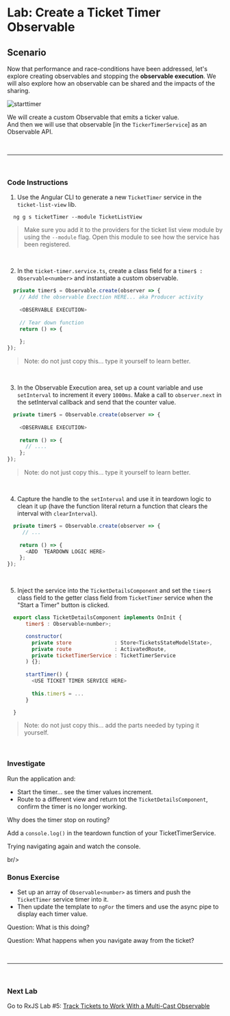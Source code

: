 # Lab: Create a Ticket Timer Observable

## Scenario

Now that performance and race-conditions have been addressed, let's explore creating observables and stopping the **observable execution**. We will also explore how an observable can be shared and the impacts of the sharing.

![starttimer](https://user-images.githubusercontent.com/210413/35164280-5fc82abc-fd0f-11e7-97f8-e71ef3618c6c.jpg)

We will create a custom Observable that emits a ticker value.<br/>
And then we will use that observable [in the `TickerTimerService`] as an Observable API.

<br/>

----

<br/>

### Code Instructions

1. Use the Angular CLI to generate a new `TicketTimer` service in the `ticket-list-view` lib.
  

  ```console
    ng g s ticketTimer --module TicketListView
  ```

   >  Make sure you add it to the providers for the ticket list view module by using the `--module` flag. Open this module to see how the service has been registered.

<br/>

2. In the `ticket-timer.service.ts`, create a class field for a `timer$ : Observable<number>` and instantiate a custom observable.

  ```js
    private timer$ = Observable.create(observer => {
      // Add the observable Exection HERE... aka Producer activity
      
      <OBSERVABLE EXECUTION>
      
      // Tear down function
      return () => {
        
      };
  });
  ```
 
  >  Note: do not just copy this... type it yourself to learn better.
  
  <br/>

3. In the Observable Execution area, set up a count variable and use `setInterval` to increment it every `1000ms`. Make a call to `observer.next` in the setInterval callback and send that the counter value.

  ```js
    private timer$ = Observable.create(observer => {
      
      <OBSERVABLE EXECUTION>
      
      return () => { 
        // ....
      };
  });
  ```
 
  >  Note: do not just copy this... type it yourself to learn better.
  
  <br/>
  
4. Capture the handle to the `setInterval` and use it in teardown logic to clean it up (have the function literal return a function that clears the interval with `clearInterval`).

  ```js
    private timer$ = Observable.create(observer => {      
       // ...
      
      return () => { 
        <ADD  TEARDOWN LOGIC HERE>
      };
  });
  ```
   
  <br/>
  

5. Inject the service into the `TicketDetailsComponent` and set the `timer$` class field to the getter class field from `TicketTimer` service when the "Start a Timer" button is clicked.

  ```js
    export class TicketDetailsComponent implements OnInit {
        timer$ : Observable<number>;

        constructor(
          private store              : Store<TicketsStateModelState>,
          private route              : ActivatedRoute,
          private ticketTimerService : TicketTimerService
        ) {};
        
        startTimer() {
          <USE TICKET TIMER SERVICE HERE>
          
          this.timer$ = ...
        }

    }    
  ```
   
   >  Note: do not just copy this... add the parts needed by typing it yourself.
   
  <br/>

### Investigate

Run the application and:

*  Start the timer... see the timer values increment. 
*  Route to a different view and return tot the `TicketDetailsComponent`, confirm the timer is no longer working.

Why does the timer stop on routing?

Add a `console.log()` in the teardown function of your TicketTimerService. 

Trying navigating again and watch the console.

br/>

### Bonus Exercise

*  Set up an array of `Observable<number>` as timers and push the `TicketTimer` service timer into it. 
*  Then update the template to `ngFor` the timers and use the async pipe to display each timer value. 

Question: What is this doing? 

Question: What happens when you navigate away from the ticket?


<br/>

----

<br/>

### Next Lab

Go to RxJS Lab #5: [Track Tickets to Work With a Multi-Cast Observable](lab-5.md)
